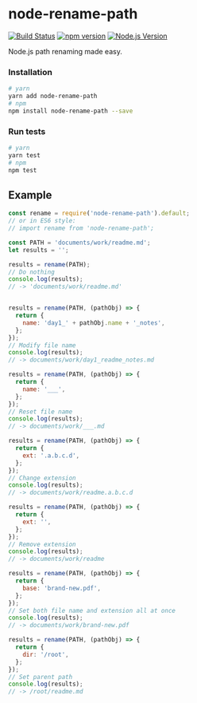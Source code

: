 # node-rename-path

[![Build Status](https://travis-ci.org/mgenware/node-rename-path.svg?branch=master)](http://travis-ci.org/mgenware/node-rename-path)
[![npm version](https://badge.fury.io/js/node-rename-path.svg)](https://badge.fury.io/js/node-rename-path)
[![Node.js Version](http://img.shields.io/node/v/node-rename-path.svg)](https://nodejs.org/en/)

Node.js path renaming made easy.

### Installation
```sh
# yarn
yarn add node-rename-path
# npm
npm install node-rename-path --save
```

### Run tests
```sh
# yarn
yarn test
# npm
npm test
```

## Example
```javascript
const rename = require('node-rename-path').default;
// or in ES6 style:
// import rename from 'node-rename-path';

const PATH = 'documents/work/readme.md';
let results = '';

results = rename(PATH);
// Do nothing
console.log(results);
// -> 'documents/work/readme.md'


results = rename(PATH, (pathObj) => {
  return {
    name: 'day1_' + pathObj.name + '_notes',
  };
});
// Modify file name
console.log(results);
// -> documents/work/day1_readme_notes.md

results = rename(PATH, (pathObj) => {
  return {
    name: '___',
  };
});
// Reset file name
console.log(results);
// -> documents/work/___.md

results = rename(PATH, (pathObj) => {
  return {
    ext: '.a.b.c.d',
  };
});
// Change extension
console.log(results);
// -> documents/work/readme.a.b.c.d

results = rename(PATH, (pathObj) => {
  return {
    ext: '',
  };
});
// Remove extension
console.log(results);
// -> documents/work/readme

results = rename(PATH, (pathObj) => {
  return {
    base: 'brand-new.pdf',
  };
});
// Set both file name and extension all at once
console.log(results);
// -> documents/work/brand-new.pdf

results = rename(PATH, (pathObj) => {
  return {
    dir: '/root',
  };
});
// Set parent path
console.log(results);
// -> /root/readme.md

```